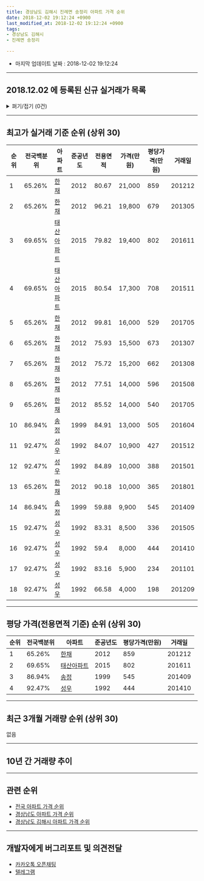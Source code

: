 ```yaml
---
title: 경상남도 김해시 진례면 송정리 아파트 가격 순위
date: 2018-12-02 19:12:24 +0900
last_modified_at: 2018-12-02 19:12:24 +0900
tags:
- 경상남도 김해시
- 진례면 송정리

---
```


* 마지막 업데이트 날짜 : 2018-12-02 19:12:24

---

## 2018.12.02 에 등록된 신규 실거래가 목록

<details>
<summary>펴기/접기 (0건)</summary>
<div markdown="1">

|아파트|전국백분위|준공년도|전용면적|가격(만원)|평당가격(만원)|거래일|
|---|---|---|---|---|---|---|
|없음|||||||


</div>
</details>

---

## 최고가 실거래 기준 순위 (상위 30)


|순위|전국백분위|아파트|준공년도|전용면적|가격(만원)|평당가격(만원)|거래일|
|---|---|---|---|---|---|---|---|
|1|65.26%|[한채](https://search.naver.com/search.naver?query=%EA%B2%BD%EC%83%81%EB%82%A8%EB%8F%84+%EA%B9%80%ED%95%B4%EC%8B%9C+%EC%A7%84%EB%A1%80%EB%A9%B4+%EC%86%A1%EC%A0%95%EB%A6%AC+%ED%95%9C%EC%B1%84)|2012|80.67|21,000|859|201212|
|2|65.26%|[한채](https://search.naver.com/search.naver?query=%EA%B2%BD%EC%83%81%EB%82%A8%EB%8F%84+%EA%B9%80%ED%95%B4%EC%8B%9C+%EC%A7%84%EB%A1%80%EB%A9%B4+%EC%86%A1%EC%A0%95%EB%A6%AC+%ED%95%9C%EC%B1%84)|2012|96.21|19,800|679|201305|
|3|69.65%|[태산아파트](https://search.naver.com/search.naver?query=%EA%B2%BD%EC%83%81%EB%82%A8%EB%8F%84+%EA%B9%80%ED%95%B4%EC%8B%9C+%EC%A7%84%EB%A1%80%EB%A9%B4+%EC%86%A1%EC%A0%95%EB%A6%AC+%ED%83%9C%EC%82%B0%EC%95%84%ED%8C%8C%ED%8A%B8)|2015|79.82|19,400|802|201611|
|4|69.65%|[태산아파트](https://search.naver.com/search.naver?query=%EA%B2%BD%EC%83%81%EB%82%A8%EB%8F%84+%EA%B9%80%ED%95%B4%EC%8B%9C+%EC%A7%84%EB%A1%80%EB%A9%B4+%EC%86%A1%EC%A0%95%EB%A6%AC+%ED%83%9C%EC%82%B0%EC%95%84%ED%8C%8C%ED%8A%B8)|2015|80.54|17,300|708|201511|
|5|65.26%|[한채](https://search.naver.com/search.naver?query=%EA%B2%BD%EC%83%81%EB%82%A8%EB%8F%84+%EA%B9%80%ED%95%B4%EC%8B%9C+%EC%A7%84%EB%A1%80%EB%A9%B4+%EC%86%A1%EC%A0%95%EB%A6%AC+%ED%95%9C%EC%B1%84)|2012|99.81|16,000|529|201705|
|6|65.26%|[한채](https://search.naver.com/search.naver?query=%EA%B2%BD%EC%83%81%EB%82%A8%EB%8F%84+%EA%B9%80%ED%95%B4%EC%8B%9C+%EC%A7%84%EB%A1%80%EB%A9%B4+%EC%86%A1%EC%A0%95%EB%A6%AC+%ED%95%9C%EC%B1%84)|2012|75.93|15,500|673|201307|
|7|65.26%|[한채](https://search.naver.com/search.naver?query=%EA%B2%BD%EC%83%81%EB%82%A8%EB%8F%84+%EA%B9%80%ED%95%B4%EC%8B%9C+%EC%A7%84%EB%A1%80%EB%A9%B4+%EC%86%A1%EC%A0%95%EB%A6%AC+%ED%95%9C%EC%B1%84)|2012|75.72|15,200|662|201308|
|8|65.26%|[한채](https://search.naver.com/search.naver?query=%EA%B2%BD%EC%83%81%EB%82%A8%EB%8F%84+%EA%B9%80%ED%95%B4%EC%8B%9C+%EC%A7%84%EB%A1%80%EB%A9%B4+%EC%86%A1%EC%A0%95%EB%A6%AC+%ED%95%9C%EC%B1%84)|2012|77.51|14,000|596|201508|
|9|65.26%|[한채](https://search.naver.com/search.naver?query=%EA%B2%BD%EC%83%81%EB%82%A8%EB%8F%84+%EA%B9%80%ED%95%B4%EC%8B%9C+%EC%A7%84%EB%A1%80%EB%A9%B4+%EC%86%A1%EC%A0%95%EB%A6%AC+%ED%95%9C%EC%B1%84)|2012|85.52|14,000|540|201705|
|10|86.94%|[송정](https://search.naver.com/search.naver?query=%EA%B2%BD%EC%83%81%EB%82%A8%EB%8F%84+%EA%B9%80%ED%95%B4%EC%8B%9C+%EC%A7%84%EB%A1%80%EB%A9%B4+%EC%86%A1%EC%A0%95%EB%A6%AC+%EC%86%A1%EC%A0%95)|1999|84.91|13,000|505|201604|
|11|92.47%|[성우](https://search.naver.com/search.naver?query=%EA%B2%BD%EC%83%81%EB%82%A8%EB%8F%84+%EA%B9%80%ED%95%B4%EC%8B%9C+%EC%A7%84%EB%A1%80%EB%A9%B4+%EC%86%A1%EC%A0%95%EB%A6%AC+%EC%84%B1%EC%9A%B0)|1992|84.07|10,900|427|201512|
|12|92.47%|[성우](https://search.naver.com/search.naver?query=%EA%B2%BD%EC%83%81%EB%82%A8%EB%8F%84+%EA%B9%80%ED%95%B4%EC%8B%9C+%EC%A7%84%EB%A1%80%EB%A9%B4+%EC%86%A1%EC%A0%95%EB%A6%AC+%EC%84%B1%EC%9A%B0)|1992|84.89|10,000|388|201501|
|13|65.26%|[한채](https://search.naver.com/search.naver?query=%EA%B2%BD%EC%83%81%EB%82%A8%EB%8F%84+%EA%B9%80%ED%95%B4%EC%8B%9C+%EC%A7%84%EB%A1%80%EB%A9%B4+%EC%86%A1%EC%A0%95%EB%A6%AC+%ED%95%9C%EC%B1%84)|2012|90.18|10,000|365|201801|
|14|86.94%|[송정](https://search.naver.com/search.naver?query=%EA%B2%BD%EC%83%81%EB%82%A8%EB%8F%84+%EA%B9%80%ED%95%B4%EC%8B%9C+%EC%A7%84%EB%A1%80%EB%A9%B4+%EC%86%A1%EC%A0%95%EB%A6%AC+%EC%86%A1%EC%A0%95)|1999|59.88|9,900|545|201409|
|15|92.47%|[성우](https://search.naver.com/search.naver?query=%EA%B2%BD%EC%83%81%EB%82%A8%EB%8F%84+%EA%B9%80%ED%95%B4%EC%8B%9C+%EC%A7%84%EB%A1%80%EB%A9%B4+%EC%86%A1%EC%A0%95%EB%A6%AC+%EC%84%B1%EC%9A%B0)|1992|83.31|8,500|336|201505|
|16|92.47%|[성우](https://search.naver.com/search.naver?query=%EA%B2%BD%EC%83%81%EB%82%A8%EB%8F%84+%EA%B9%80%ED%95%B4%EC%8B%9C+%EC%A7%84%EB%A1%80%EB%A9%B4+%EC%86%A1%EC%A0%95%EB%A6%AC+%EC%84%B1%EC%9A%B0)|1992|59.4|8,000|444|201410|
|17|92.47%|[성우](https://search.naver.com/search.naver?query=%EA%B2%BD%EC%83%81%EB%82%A8%EB%8F%84+%EA%B9%80%ED%95%B4%EC%8B%9C+%EC%A7%84%EB%A1%80%EB%A9%B4+%EC%86%A1%EC%A0%95%EB%A6%AC+%EC%84%B1%EC%9A%B0)|1992|83.16|5,900|234|201101|
|18|92.47%|[성우](https://search.naver.com/search.naver?query=%EA%B2%BD%EC%83%81%EB%82%A8%EB%8F%84+%EA%B9%80%ED%95%B4%EC%8B%9C+%EC%A7%84%EB%A1%80%EB%A9%B4+%EC%86%A1%EC%A0%95%EB%A6%AC+%EC%84%B1%EC%9A%B0)|1992|66.58|4,000|198|201209|


---

## 평당 가격(전용면적 기준) 순위 (상위 30)


|순위|전국백분위|아파트|준공년도|평당가격(만원)|거래일|
|---|---|---|---|---|---|
|1|65.26%|[한채](https://search.naver.com/search.naver?query=%EA%B2%BD%EC%83%81%EB%82%A8%EB%8F%84+%EA%B9%80%ED%95%B4%EC%8B%9C+%EC%A7%84%EB%A1%80%EB%A9%B4+%EC%86%A1%EC%A0%95%EB%A6%AC+%ED%95%9C%EC%B1%84)|2012|859|201212|
|2|69.65%|[태산아파트](https://search.naver.com/search.naver?query=%EA%B2%BD%EC%83%81%EB%82%A8%EB%8F%84+%EA%B9%80%ED%95%B4%EC%8B%9C+%EC%A7%84%EB%A1%80%EB%A9%B4+%EC%86%A1%EC%A0%95%EB%A6%AC+%ED%83%9C%EC%82%B0%EC%95%84%ED%8C%8C%ED%8A%B8)|2015|802|201611|
|3|86.94%|[송정](https://search.naver.com/search.naver?query=%EA%B2%BD%EC%83%81%EB%82%A8%EB%8F%84+%EA%B9%80%ED%95%B4%EC%8B%9C+%EC%A7%84%EB%A1%80%EB%A9%B4+%EC%86%A1%EC%A0%95%EB%A6%AC+%EC%86%A1%EC%A0%95)|1999|545|201409|
|4|92.47%|[성우](https://search.naver.com/search.naver?query=%EA%B2%BD%EC%83%81%EB%82%A8%EB%8F%84+%EA%B9%80%ED%95%B4%EC%8B%9C+%EC%A7%84%EB%A1%80%EB%A9%B4+%EC%86%A1%EC%A0%95%EB%A6%AC+%EC%84%B1%EC%9A%B0)|1992|444|201410|


---

## 최근 3개월 거래량 순위 (상위 30)

없음

---

## 10년 간 거래량 추이


<div style="width:100%;">
    <canvas id="deal_progress" height="250"></canvas>
</div>

<script>
new Chart(document.getElementById("deal_progress"), {
    type: 'line',
    data: {
        labels: ['200812','200901','200902','200903','200904','200905','200906','200907','200908','200909','200910','200911','200912','201001','201002','201003','201004','201005','201006','201007','201008','201009','201010','201011','201012','201101','201102','201103','201104','201105','201106','201107','201108','201109','201110','201111','201112','201201','201202','201203','201204','201205','201206','201207','201208','201209','201210','201211','201212','201301','201302','201303','201304','201305','201306','201307','201308','201309','201310','201311','201312','201401','201402','201403','201404','201405','201406','201407','201408','201409','201410','201411','201412','201501','201502','201503','201504','201505','201506','201507','201508','201509','201510','201511','201512','201601','201602','201603','201604','201605','201606','201607','201608','201609','201610','201611','201612','201701','201702','201703','201704','201705','201706','201707','201708','201709','201710','201711','201712','201801','201802','201803','201804','201805','201806','201807','201808','201809','201810','201811','201812'],
        datasets: [{
            label: '실거래 수',
            pointRadius: 1,
            data: [1, 0, 0, 1, 1, 0, 0, 1, 0, 1, 0, 1, 1, 1, 1, 0, 0, 0, 1, 2, 1, 3, 3, 2, 0, 2, 0, 1, 1, 1, 0, 1, 1, 0, 1, 1, 4, 0, 0, 1, 1, 0, 1, 0, 1, 1, 0, 3, 2, 1, 3, 0, 1, 2, 2, 3, 2, 0, 2, 0, 0, 1, 0, 2, 0, 1, 1, 1, 0, 1, 1, 0, 0, 2, 0, 0, 0, 2, 3, 2, 1, 2, 8, 2, 1, 2, 0, 0, 3, 1, 0, 1, 1, 1, 1, 3, 0, 2, 1, 0, 1, 2, 0, 1, 1, 2, 0, 0, 0, 3, 2, 3, 0, 0, 0, 0, 1, 0, 0, 0, 0],
            borderColor: "rgba(255, 201, 14, 1)",
            backgroundColor: "rgba(255, 201, 14, 0.5)",
            fill: true,
        }]
    },
    options: {
        responsive: true,
        title: {
            display: true,
            text: '10년간 거래량 추이'
        },
        tooltips: {
            mode: 'index',
            intersect: false,
        },
        hover: {
            mode: 'nearest',
            intersect: true
        },
        scales: {
            xAxes: [{
                display: true,
                scaleLabel: {
                    display: true,
                    labelString: '년/월'
                }
            }],
            yAxes: [{
                display: true,
                ticks: {
                    suggestedMin: 0,
                },
                scaleLabel: {
                    display: true,
                    labelString: '실거래 수'
                }
            }]
        }
    }
});

</script>


---

## 관련 순위

- [전국 아파트 가격 순위](https://inasie.github.io/apt-ranking/전국)
- [경상남도 아파트 가격 순위](https://inasie.github.io/apt-ranking/경상남도)
- [경상남도 김해시 아파트 가격 순위](https://inasie.github.io/apt-ranking/경상남도-김해시)


---

## 개발자에게 버그리포트 및 의견전달

- [카카오톡 오픈채팅](https://open.kakao.com/o/gLJUAP4)
- [텔레그램](https://t.me/inasie)

